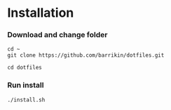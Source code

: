 # Installation
### Download and change folder
```
cd ~
git clone https://github.com/barrikin/dotfiles.git

cd dotfiles
```
### Run install
```
./install.sh
```
